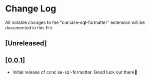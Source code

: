 # Change Log

All notable changes to the "concise-sql-formatter" extension will be documented in this file.

## [Unreleased]

## [0.0.1]
- Initial release of concise-sql-formatter. Good luck out there🤞